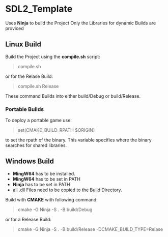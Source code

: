 # SDL2_Template

Uses **Ninja** to build the Project
Only the Libraries for dynamic Builds are proviced

## Linux Build

Build the Project using the **compile.sh** script:

> compile.sh

or for the Relase Build:

> compile.sh Release

These command Builds into either build/Debug or build/Release.

### Portable Builds

To deploy a portable game use:

> set(CMAKE_BUILD_RPATH $ORIGIN)

to set the rpath of the binary. This variable specifies where the binary searches for shared libraries.

## Windows Build

- **MingW64** has to be installed.
- **MingW64** has to be set in PATH
- **Ninja** has to be set in PATH
- all .dll Files need to be copied to the Build Directory.

Build with **CMAKE** with following command: 

> cmake -G Ninja -S . -B build/Debug 

or for a Release Build:

> cmake -G Ninja -S . -B build/Release -DCMAKE_BUILD_TYPE=Relase



